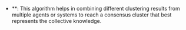 - **: This algorithm helps in combining different clustering results from multiple agents or systems to reach a consensus cluster that best represents the collective knowledge.